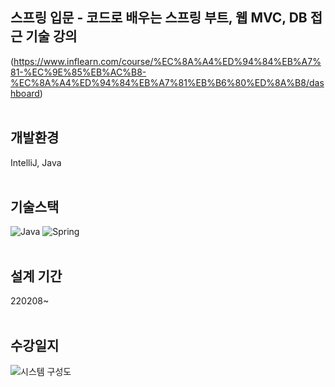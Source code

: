 ## 스프링 입문 - 코드로 배우는 스프링 부트, 웹 MVC, DB 접근 기술 강의
(https://www.inflearn.com/course/%EC%8A%A4%ED%94%84%EB%A7%81-%EC%9E%85%EB%AC%B8-%EC%8A%A4%ED%94%84%EB%A7%81%EB%B6%80%ED%8A%B8/dashboard)
<br /><br />
 
 
## 개발환경
IntelliJ, Java
<br /><br />

## 기술스택
![Java](https://img.shields.io/badge/java-%23ED8B00.svg?style=for-the-badge&logo=java&logoColor=white)
![Spring](https://img.shields.io/badge/spring-%236DB33F.svg?style=for-the-badge&logo=spring&logoColor=white)
<br /><br />

## 설계 기간
220208~
<br /><br />

## 수강일지
![시스템 구성도](https://user-images.githubusercontent.com/28974240/152988188-87d8c41f-d5d5-40a7-9e18-8dbcfef1edb2.jpg)





